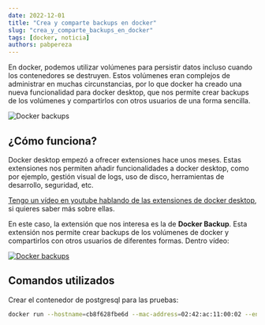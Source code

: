 ```yaml
---
date: 2022-12-01
title: "Crea y comparte backups en docker"
slug: "crea_y_comparte_backups_en_docker"
tags: [docker, noticia]
authors: pabpereza 
---
```


En docker, podemos utilizar volúmenes para persistir datos incluso cuando los contenedores se destruyen. Estos volúmenes eran complejos de administrar en muchas circunstancias, por lo que docker ha creado una nueva funcionalidad para docker desktop, que nos permite crear backups de los volúmenes y compartirlos con otros usuarios de una forma sencilla.
<!-- truncate -->

![Docker backups](https://www.docker.com/wp-content/uploads/2022/09/share-volume-docker.png.webp)

## ¿Cómo funciona?
Docker desktop empezó a ofrecer extensiones hace unos meses. Estas extensiones nos permiten añadir funcionalidades a docker desktop, como por ejemplo, gestión visual de logs, uso de disco, herramientas de desarrollo, seguridad, etc.

[Tengo un vídeo en youtube hablando de las extensiones de docker desktop](https://www.youtube.com/watch?v=6je3tV-_7I0), si quieres saber más sobre ellas. 

En este caso, la extensión que nos interesa es la de **Docker Backup**. Esta extensión nos permite crear backups de los volúmenes de docker y compartirlos con otros usuarios de diferentes formas. Dentro vídeo:


[![Docker backups](https://img.youtube.com/vi/thqgLGMfsGw/sddefault.jpg)](https://www.youtube.com/watch?v=thqgLGMfsGw)


## Comandos utilizados
Crear el contenedor de postgresql para las pruebas:
```bash
docker run --hostname=cb8f628fbe6d --mac-address=02:42:ac:11:00:02 --env=POSTGRES_PASSWORD=postgrespw --env=PATH=/usr/local/sbin:/usr/local/bin:/usr/sbin:/usr/bin:/sbin:/bin:/usr/lib/postgresql/15/bin --env=GOSU_VERSION=1.14 --env=LANG=en_US.utf8 --env=PG_MAJOR=15 --env=PG_VERSION=15.1-1.pgdg110+1 --env=PGDATA=/var/lib/postgresql/data --volume=/var/lib/postgresql/data -p 5432 --label='com.docker/featured-image=postgres:latest' --runtime=runc -d postgres:latest
```

